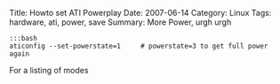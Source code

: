 Title: Howto set ATI Powerplay
Date: 2007-06-14
Category: Linux
Tags: hardware, ati, power, save
Summary: More Power, urgh urgh

    :::bash
    aticonfig --set-powerstate=1     # powerstate=3 to get full power again

For a listing of modes



